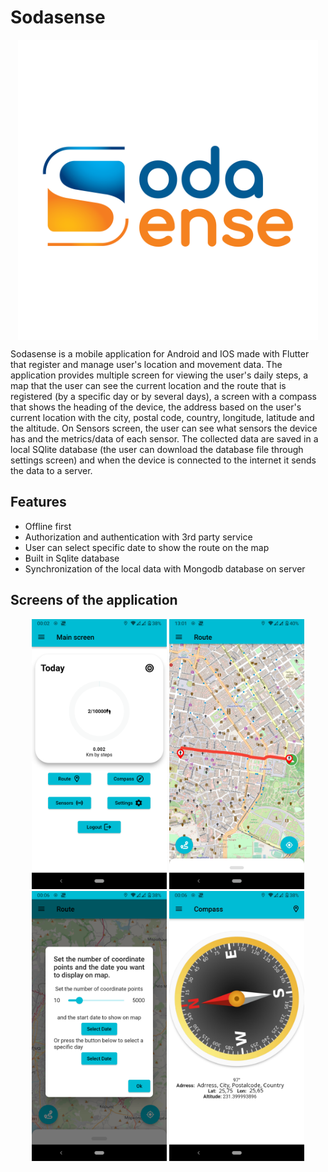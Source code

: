 

# Sodasense
<p align="center">
  <a href="url"><img src="https://github.com/ThanosVk/Sodasense/blob/master/Sodasense_Logo_4K-min.png" align="center" height="480" width="480" ></a>
</p>

Sodasense is a mobile application for Android and IOS made with Flutter that register and manage user's location and movement data. The application provides multiple screen for viewing the user's daily steps, a map that the user can see the current location and the route that is registered (by a specific day or by several days), a screen with a compass that shows the heading of the device, the address based on the user's current location with the city, postal code, country, longitude, latitude and the altitude. On Sensors screen, the user can see what sensors the device has and the metrics/data of each sensor. The collected data are saved in a local SQlite database (the user can download the database file through settings screen) and when the device is connected to the internet it sends the data to a server.

## Features

- Offline first
- Authorization and authentication with 3rd party service
- User can select specific date to show the route on the map
- Built in Sqlite database
- Synchronization of the local data with Mongodb database on server

## Screens of the application

<p align="center">
  <a href="url"><img src="https://github.com/ThanosVk/Sodasense/blob/master/app-main.png"  height="432" width="216"></a>
  <a href="url"><img src="https://github.com/ThanosVk/Sodasense/blob/master/app-route-show.png"  height="432" width="216"></a>
  <a href="url"><img src="https://github.com/ThanosVk/Sodasense/blob/master/app-route-select.png"  height="432" width="216"></a>
  <a href="url"><img src="https://github.com/ThanosVk/Sodasense/blob/master/app-compass.png"  height="432" width="216"></a>
</p>
